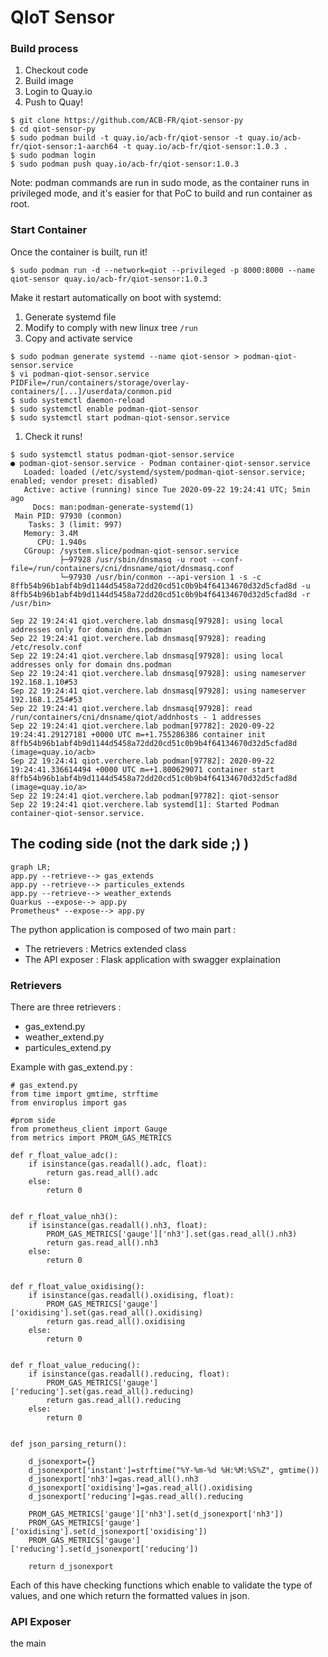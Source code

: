 # QIoT Sensor

### Build process

1. Checkout code
1. Build image 
1. Login to Quay.io
1. Push to Quay!

```
$ git clone https://github.com/ACB-FR/qiot-sensor-py
$ cd qiot-sensor-py
$ sudo podman build -t quay.io/acb-fr/qiot-sensor -t quay.io/acb-fr/qiot-sensor:1-aarch64 -t quay.io/acb-fr/qiot-sensor:1.0.3 .
$ sudo podman login
$ sudo podman push quay.io/acb-fr/qiot-sensor:1.0.3
```

Note: podman commands are run in sudo mode, as the container runs in privileged mode, and it's easier for that PoC to build and run container as root.

### Start Container

Once the container is built, run it!

```
$ sudo podman run -d --network=qiot --privileged -p 8000:8000 --name qiot-sensor quay.io/acb-fr/qiot-sensor:1.0.3
```

Make it restart automatically on boot with systemd:

1. Generate systemd file
1. Modify to comply with new linux tree `/run`
1. Copy and activate service

```
$ sudo podman generate systemd --name qiot-sensor > podman-qiot-sensor.service
$ vi podman-qiot-sensor.service
PIDFile=/run/containers/storage/overlay-containers/[...]/userdata/conmon.pid
$ sudo systemctl daemon-reload
$ sudo systemctl enable podman-qiot-sensor
$ sudo systemctl start podman-qiot-sensor.service
```

1. Check it runs!
```
$ sudo systemctl status podman-qiot-sensor.service
● podman-qiot-sensor.service - Podman container-qiot-sensor.service
   Loaded: loaded (/etc/systemd/system/podman-qiot-sensor.service; enabled; vendor preset: disabled)
   Active: active (running) since Tue 2020-09-22 19:24:41 UTC; 5min ago
     Docs: man:podman-generate-systemd(1)
 Main PID: 97930 (conmon)
    Tasks: 3 (limit: 997)
   Memory: 3.4M
      CPU: 1.940s
   CGroup: /system.slice/podman-qiot-sensor.service
           ├─97928 /usr/sbin/dnsmasq -u root --conf-file=/run/containers/cni/dnsname/qiot/dnsmasq.conf
           └─97930 /usr/bin/conmon --api-version 1 -s -c 8ffb54b96b1abf4b9d1144d5458a72dd20cd51c0b9b4f64134670d32d5cfad8d -u 8ffb54b96b1abf4b9d1144d5458a72dd20cd51c0b9b4f64134670d32d5cfad8d -r /usr/bin>

Sep 22 19:24:41 qiot.verchere.lab dnsmasq[97928]: using local addresses only for domain dns.podman
Sep 22 19:24:41 qiot.verchere.lab dnsmasq[97928]: reading /etc/resolv.conf
Sep 22 19:24:41 qiot.verchere.lab dnsmasq[97928]: using local addresses only for domain dns.podman
Sep 22 19:24:41 qiot.verchere.lab dnsmasq[97928]: using nameserver 192.168.1.10#53
Sep 22 19:24:41 qiot.verchere.lab dnsmasq[97928]: using nameserver 192.168.1.254#53
Sep 22 19:24:41 qiot.verchere.lab dnsmasq[97928]: read /run/containers/cni/dnsname/qiot/addnhosts - 1 addresses
Sep 22 19:24:41 qiot.verchere.lab podman[97782]: 2020-09-22 19:24:41.29127181 +0000 UTC m=+1.755286386 container init 8ffb54b96b1abf4b9d1144d5458a72dd20cd51c0b9b4f64134670d32d5cfad8d (image=quay.io/acb>
Sep 22 19:24:41 qiot.verchere.lab podman[97782]: 2020-09-22 19:24:41.336614494 +0000 UTC m=+1.800629071 container start 8ffb54b96b1abf4b9d1144d5458a72dd20cd51c0b9b4f64134670d32d5cfad8d (image=quay.io/a>
Sep 22 19:24:41 qiot.verchere.lab podman[97782]: qiot-sensor
Sep 22 19:24:41 qiot.verchere.lab systemd[1]: Started Podman container-qiot-sensor.service.
```
## The coding side (not the dark side ;) )

```mermaid
graph LR;
app.py --retrieve--> gas_extends
app.py --retrieve--> particules_extends
app.py --retrieve--> weather_extends
Quarkus --expose--> app.py
Prometheus* --expose--> app.py
```

The python application is composed of two main part :  
   + The retrievers : Metrics extended class  
   + The API exposer : Flask application with swagger explaination


### Retrievers

There are three retrievers :
   - gas_extend.py
   - weather_extend.py
   - particules_extend.py

Example with gas_extend.py :
```pyhton
# gas_extend.py
from time import gmtime, strftime
from enviroplus import gas

#prom side
from prometheus_client import Gauge
from metrics import PROM_GAS_METRICS

def r_float_value_adc():
    if isinstance(gas.readall().adc, float):
        return gas.read_all().adc
    else:
        return 0


def r_float_value_nh3():
    if isinstance(gas.readall().nh3, float):
        PROM_GAS_METRICS['gauge']['nh3'].set(gas.read_all().nh3)
        return gas.read_all().nh3
    else:
        return 0


def r_float_value_oxidising():
    if isinstance(gas.readall().oxidising, float):
        PROM_GAS_METRICS['gauge']['oxidising'].set(gas.read_all().oxidising)
        return gas.read_all().oxidising
    else:
        return 0


def r_float_value_reducing():
    if isinstance(gas.readall().reducing, float):
        PROM_GAS_METRICS['gauge']['reducing'].set(gas.read_all().reducing)
        return gas.read_all().reducing
    else:
        return 0


def json_parsing_return():

    d_jsonexport={}
    d_jsonexport['instant']=strftime("%Y-%m-%d %H:%M:%S%Z", gmtime())
    d_jsonexport['nh3']=gas.read_all().nh3
    d_jsonexport['oxidising']=gas.read_all().oxidising
    d_jsonexport['reducing']=gas.read_all().reducing
    
    PROM_GAS_METRICS['gauge']['nh3'].set(d_jsonexport['nh3'])
    PROM_GAS_METRICS['gauge']['oxidising'].set(d_jsonexport['oxidising'])
    PROM_GAS_METRICS['gauge']['reducing'].set(d_jsonexport['reducing'])

    return d_jsonexport

```


Each of this have checking functions which enable to validate the type of values, and one which return the formatted values in json.

### API Exposer

the main